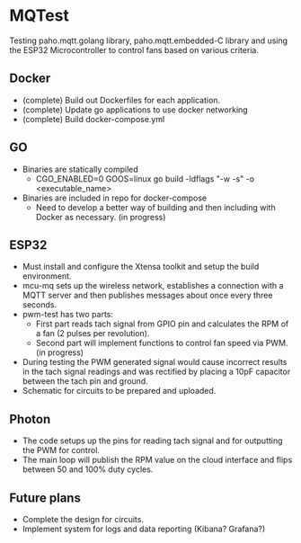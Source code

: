 # MQTest

Testing paho.mqtt.golang library, paho.mqtt.embedded-C library and using the ESP32 Microcontroller to control fans based on various criteria.

## Docker

- (complete) Build out Dockerfiles for each application.
- (complete) Update go applications to use docker networking
- (complete) Build docker-compose.yml

## GO

- Binaries are statically compiled
  - CGO_ENABLED=0 GOOS=linux go build -ldflags "-w -s" -o <executable_name>
- Binaries are included in repo for docker-compose
  - Need to develop a better way of building and then including with Docker as necessary. (in progress)

## ESP32

- Must install and configure the Xtensa toolkit and setup the build environment.
- mcu-mq sets up the wireless network, establishes a connection with a MQTT server and then publishes messages about once every three seconds.
- pwm-test has two parts:
  - First part reads tach signal from GPIO pin and calculates the RPM of a fan (2 pulses per revolution).
  - Second part will implement functions to control fan speed via PWM. (in progress)
- During testing the PWM generated signal would cause incorrect results in the tach signal readings and was rectified by placing a 10pF capacitor between the tach pin and ground.
- Schematic for circuits to be prepared and uploaded.

## Photon

- The code setups up the pins for reading tach signal and for outputting the PWM for control.
- The main loop will publish the RPM value on the cloud interface and flips between 50 and 100% duty cycles. 

## Future plans

- Complete the design for circuits.
- Implement system for logs and data reporting (Kibana? Grafana?)

